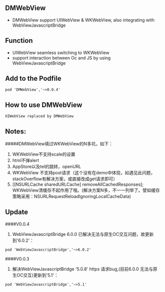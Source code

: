 ## DMWebView
* DMWebView support UIWebView & WKWebView, also integrating with WebViewJavascriptBridge

## Function
* UIWebView seamless switching to WKWebView
* support interaction between Oc and JS by using WebViewJavascriptBridge

## Add to the Podfile
```objc 
pod 'DMWebView','~>0.0.4'
```

## How to use DMWebView
```objc
UIWebView replaced by DMWebView
```

## Notes:
#####DMWebView填过WKWebView的N多坑，如下：
1. WKWebView不支持scale的设置
2. html不弹alert
3. AppStore以及tel的跳转，openURL
4. WKWebView 不支持post请求（这个没有在demo中体现，如遇见此问题，stackOverflow有解决方案，或直接改成get请求即可）
5. [[NSURLCache sharedURLCache] removeAllCachedResponses]; WKWebView清缓存不起作用了哦。(解决方案N多，不一一列举了。譬如缓存策略采用：NSURLRequestReloadIgnoringLocalCacheData)

## Update
####V0.0.4
1. WebViewJavascriptBridge 6.0.0 已解决无法与原生OC交互问题，故更新到'6.0.2'：

``
pod 'WebViewJavascriptBridge','~>6.0.2'
``

####V0.0.3
1. 解决WebViewJavascriptBridge '5.0.8' https 请求bug,(目前6.0.0 无法与原生OC交互)更新到'5.1'：

``
pod 'WebViewJavascriptBridge','~>5.1'
``
  
